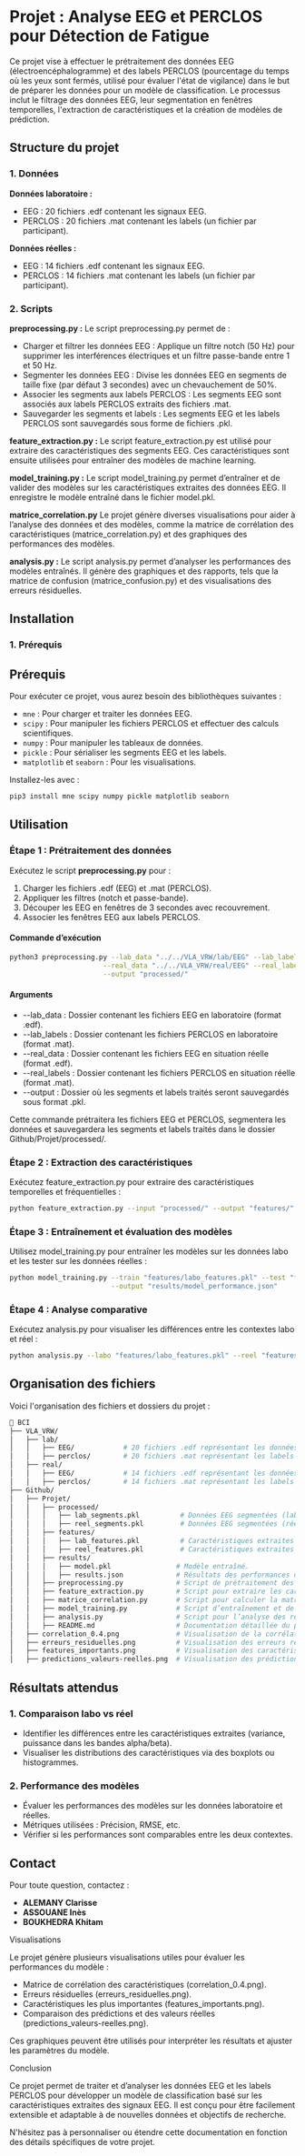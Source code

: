 # Projet : Analyse EEG et PERCLOS pour Détection de Fatigue

Ce projet vise à effectuer le prétraitement des données EEG (électroencéphalogramme) et des labels PERCLOS (pourcentage du temps où les yeux sont fermés, utilisé pour évaluer l'état de vigilance) dans le but de préparer les données pour un modèle de classification. Le processus inclut le filtrage des données EEG, leur segmentation en fenêtres temporelles, l'extraction de caractéristiques et la création de modèles de prédiction.

## Structure du projet

### 1. Données
**Données laboratoire :**
- EEG : 20 fichiers .edf contenant les signaux EEG.
- PERCLOS : 20 fichiers .mat contenant les labels (un fichier par participant).

**Données réelles :**
- EEG : 14 fichiers .edf contenant les signaux EEG.
- PERCLOS : 14 fichiers .mat contenant les labels (un fichier par participant).

### 2. Scripts

**preprocessing.py :**
Le script preprocessing.py permet de :
- Charger et filtrer les données EEG : Applique un filtre notch (50 Hz) pour supprimer les interférences électriques et un filtre passe-bande entre 1 et 50 Hz.
- Segmenter les données EEG : Divise les données EEG en segments de taille fixe (par défaut 3 secondes) avec un chevauchement de 50%.
- Associer les segments aux labels PERCLOS : Les segments EEG sont associés aux labels PERCLOS extraits des fichiers .mat.
- Sauvegarder les segments et labels : Les segments EEG et les labels PERCLOS sont sauvegardés sous forme de fichiers .pkl.

**feature_extraction.py :**
Le script feature_extraction.py est utilisé pour extraire des caractéristiques des segments EEG. Ces caractéristiques sont ensuite utilisées pour entraîner des modèles de machine learning.

**model_training.py :**
Le script model_training.py permet d’entraîner et de valider des modèles sur les caractéristiques extraites des données EEG. Il enregistre le modèle entraîné dans le fichier model.pkl.

**matrice_correlation.py**
Le projet génère diverses visualisations pour aider à l’analyse des données et des modèles, comme la matrice de corrélation des caractéristiques (matrice_correlation.py) et des graphiques des performances des modèles.

**analysis.py :**
Le script analysis.py permet d’analyser les performances des modèles entraînés. Il génère des graphiques et des rapports, tels que la matrice de confusion (matrice_confusion.py) et des visualisations des erreurs résiduelles.

## Installation

### 1. Prérequis

## Prérequis

Pour exécuter ce projet, vous aurez besoin des bibliothèques suivantes :

- `mne` : Pour charger et traiter les données EEG.
- `scipy` : Pour manipuler les fichiers PERCLOS et effectuer des calculs scientifiques.
- `numpy` : Pour manipuler les tableaux de données.
- `pickle` : Pour sérialiser les segments EEG et les labels.
- `matplotlib` et `seaborn` : Pour les visualisations.

Installez-les avec :

```bash 
pip3 install mne scipy numpy pickle matplotlib seaborn
```

## Utilisation

### Étape 1 : Prétraitement des données

Exécutez le script **preprocessing.py** pour :
1. Charger les fichiers .edf (EEG) et .mat (PERCLOS).
2. Appliquer les filtres (notch et passe-bande).
3. Découper les EEG en fenêtres de 3 secondes avec recouvrement.
4. Associer les fenêtres EEG aux labels PERCLOS.

#### Commande d’exécution
```bash
python3 preprocessing.py --lab_data "../../VLA_VRW/lab/EEG" --lab_labels "../../VLA_VRW/lab/perclos" \
                       --real_data "../../VLA_VRW/real/EEG" --real_labels "../../VLA_VRW/real/perclos" \
                       --output "processed/"
```

#### Arguments

- --lab_data : Dossier contenant les fichiers EEG en laboratoire (format .edf).
- --lab_labels : Dossier contenant les fichiers PERCLOS en laboratoire (format .mat).
- --real_data : Dossier contenant les fichiers EEG en situation réelle (format .edf).
- --real_labels : Dossier contenant les fichiers PERCLOS en situation réelle (format .mat).
- --output : Dossier où les segments et labels traités seront sauvegardés sous format .pkl.

Cette commande prétraitera les fichiers EEG et PERCLOS, segmentera les données et sauvegardera les segments et labels traités dans le dossier Github/Projet/processed/.

### Étape 2 : Extraction des caractéristiques

Exécutez feature_extraction.py pour extraire des caractéristiques temporelles et fréquentielles :

```bash
python feature_extraction.py --input "processed/" --output "features/"
```

### Étape 3 : Entraînement et évaluation des modèles

Utilisez model_training.py pour entraîner les modèles sur les données labo et les tester sur les données réelles :

```bash
python model_training.py --train "features/labo_features.pkl" --test "features/reel_features.pkl" \
                         --output "results/model_performance.json"
```

### Étape 4 : Analyse comparative

Exécutez analysis.py pour visualiser les différences entre les contextes labo et réel :

```bash
python analysis.py --labo "features/labo_features.pkl" --reel "features/reel_features.pkl"
```

## Organisation des fichiers

Voici l'organisation des fichiers et dossiers du projet :
```bash
📂 BCI
├── VLA_VRW/
│   ├── lab/
│   │   ├── EEG/            # 20 fichiers .edf représentant les données EEG en laboratoire.
│   │   ├── perclos/        # 20 fichiers .mat représentant les labels PERCLOS.
│   ├── real/
│   │   ├── EEG/            # 14 fichiers .edf représentant les données EEG en situation réelle.
│   │   ├── perclos/        # 14 fichiers .mat représentant les labels PERCLOS.
├── Github/
│   ├── Projet/
│   │   ├── processed/
│   │   │   ├── lab_segments.pkl          # Données EEG segmentées (laboratoire).
│   │   │   ├── reel_segments.pkl         # Données EEG segmentées (réel).
│   │   ├── features/
│   │   │   ├── lab_features.pkl          # Caractéristiques extraites des données laboratoire.
│   │   │   ├── reel_features.pkl         # Caractéristiques extraites des données réelles.
│   │   ├── results/
│   │   │   ├── model.pkl                # Modèle entraîné.
│   │   │   ├── results.json             # Résultats des performances des modèles.
│   │   ├── preprocessing.py             # Script de prétraitement des données brutes.
│   │   ├── feature_extraction.py        # Script pour extraire les caractéristiques des EEG.
│   │   ├── matrice_correlation.py       # Script pour calculer la matrice de corrélation des caractéristiques.
│   │   ├── model_training.py            # Script d’entraînement et de validation des modèles.
│   │   ├── analysis.py                  # Script pour l’analyse des résultats et des performances.
│   │   ├── README.md                    # Documentation détaillée du projet.
│   ├── correlation_0.4.png              # Visualisation de la corrélation des caractéristiques avec un seuil de 0.4.
│   ├── erreurs_residuelles.png          # Visualisation des erreurs résiduelles du modèle.
│   ├── features_importants.png          # Visualisation des caractéristiques les plus importantes pour le modèle.
│   ├── predictions_valeurs-reelles.png  # Visualisation des prédictions par rapport aux valeurs réelles.
```

## Résultats attendus

### 1. Comparaison labo vs réel
- Identifier les différences entre les caractéristiques extraites (variance, puissance dans les bandes alpha/beta).
- Visualiser les distributions des caractéristiques via des boxplots ou histogrammes.

### 2. Performance des modèles
- Évaluer les performances des modèles sur les données laboratoire et réelles.
- Métriques utilisées : Précision, RMSE, etc.
- Vérifier si les performances sont comparables entre les deux contextes.

## Contact

Pour toute question, contactez :
- **ALEMANY Clarisse**
- **ASSOUANE Inès**
- **BOUKHEDRA Khitam**






Visualisations

Le projet génère plusieurs visualisations utiles pour évaluer les performances du modèle :
- Matrice de corrélation des caractéristiques (correlation_0.4.png).
- Erreurs résiduelles (erreurs_residuelles.png).
- Caractéristiques les plus importantes (features_importants.png).
- Comparaison des prédictions et des valeurs réelles (predictions_valeurs-reelles.png).

Ces graphiques peuvent être utilisés pour interpréter les résultats et ajuster les paramètres du modèle.

Conclusion

Ce projet permet de traiter et d’analyser les données EEG et les labels PERCLOS pour développer un modèle de classification basé sur les caractéristiques extraites des signaux EEG. Il est conçu pour être facilement extensible et adaptable à de nouvelles données et objectifs de recherche.

N'hésitez pas à personnaliser ou étendre cette documentation en fonction des détails spécifiques de votre projet.
